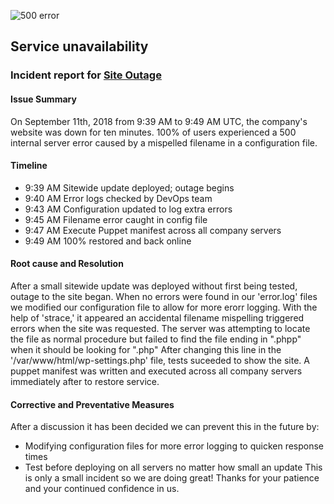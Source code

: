 ![500 error](https://raw.githubusercontent.com/MelissaN/holberton-system_engineering-devops/0x19-postmortem/youtube500error.jpg)
## Service unavailability
### Incident report for [Site Outage](https://github.com/MelissaN/holberton-system_engineering-devops/tree/master/0x17-web_stack_debugging_3)

#### Issue Summary
On September 11th, 2018 from 9:39 AM to 9:49 AM UTC, the company's website was down for ten minutes. 100% of users experienced a 500 internal server error caused by a mispelled filename in a configuration file.

#### Timeline
* 9:39 AM   Sitewide update deployed; outage begins
* 9:40 AM   Error logs checked by DevOps team
* 9:43 AM   Configuration updated to log extra errors
* 9:45 AM   Filename error caught in config file
* 9:47 AM   Execute Puppet manifest across all company servers
* 9:49 AM   100% restored and back online

#### Root cause and Resolution
After a small sitewide update was deployed without first being tested, outage to the site began. When no errors were found in our 'error.log' files we modified our configuration file to allow for more erorr logging. With the help of 'strace,' it appeared an accidental filename mispelling triggered errors when the site was requested. The server was attempting to locate the file as normal procedure but failed to find the file ending in ".phpp" when it should be looking for ".php" After changing this line in the '/var/www/html/wp-settings.php' file, tests suceeded to show the site. A puppet manifest was written and executed across all company servers immediately after to restore service.

#### Corrective and Preventative Measures
After a discussion it has been decided we can prevent this in the future by:
* Modifying configuration files for more error logging to quicken response times
* Test before deploying on all servers no matter how small an update
This is only a small incident so we are doing great! Thanks for your patience and your continued confidence in us.
